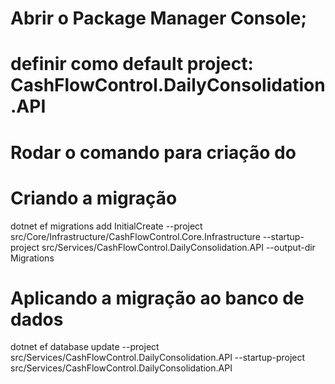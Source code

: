 ﻿# Abrir o Package Manager Console;
# definir como default project: CashFlowControl.DailyConsolidation.API
# Rodar o comando para criação do 
# Criando a migração
dotnet ef migrations add InitialCreate --project src/Core/Infrastructure/CashFlowControl.Core.Infrastructure --startup-project src/Services/CashFlowControl.DailyConsolidation.API --output-dir Migrations



# Aplicando a migração ao banco de dados
dotnet ef database update --project src/Services/CashFlowControl.DailyConsolidation.API --startup-project src/Services/CashFlowControl.DailyConsolidation.API
